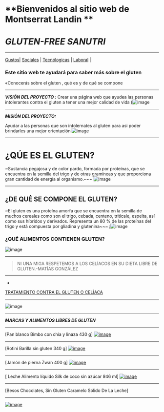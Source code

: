 # **Bienvenidos al sitio web de Montserrat Landin ** 

# *GLUTEN-FREE SANUTRI*
***
[Gustos](./Gustos.md)| [Sociales](./Sociales.md) | [Tecnólogicas](./Tecnólogicas.md) | [Laboral](./Laboral.md) |
### Este sitio web te ayudará para saber más sobre el gluten
«Conocerás sobre el gluten ,
qué es 
y de qué se compone
* * *
___VISIÓN DEL PROYECTO :___
Crear una página web que ayudea las personas intolerantes contra el gluten a tener una mejor calidad de vida
(![image](https://user-images.githubusercontent.com/99773679/156206879-a3066e3b-e31d-4c73-8c19-2bebf2737c85.png)
_  _ _

___MISIÓN DEL PROYECTO:___

Ayudar a las personas que son intolernates al gluten para asi poder brindarles una mejor orientación
![image](https://user-images.githubusercontent.com/99773679/156208176-fa73d329-d864-4a54-9aa2-fab56a1b317e.png)
_  _ _
# ¿QÚE ES EL GLUTEN?
~Sustancia pegajosa y de color pardo, formada por proteínas, que se encuentra en la semilla del trigo y de otras gramíneas y que proporciona gran cantidad de energía al organismo.~~~
![image](https://user-images.githubusercontent.com/99773679/156198319-7dd8fbca-d66a-4119-8bcc-aee1bab1fb37.png)

* *  *

## ¿DE QUÉ SE COMPONE EL GLUTEN?
~El gluten es una proteína amorfa que se encuentra en la semilla de muchos cereales como son el trigo, cebada, centeno, triticale, espelta, así como sus híbridos y derivados. Representa un 80 % de las proteínas del trigo y está compuesta por gliadina y glutenina~~~
¡![image](https://user-images.githubusercontent.com/99773679/155236075-3429628f-39e3-4985-887c-dce0d87809a7.png)
### ¿QUÉ ALIMENTOS CONTIENEN GLUTEN?
![image](https://user-images.githubusercontent.com/99773679/156198748-dc8b9dad-23bf-4554-ab4c-7792d96c68a7.png)

_ _ _

> NI UNA MIGA RESPETEMOS A LOS CELÍACOS  EN SU DIETA LIBRE DE GLUTEN.-MATÍAS GONZÁLEZ
- - -
- 
[TRATAMIENTO CONTRA EL GLUTEN O CELÍACA](https://celicidad.net/tratamiento-celiaquia/)
* * *
![image](https://user-images.githubusercontent.com/99773679/156198581-32f1f678-d83e-4f6f-9c6b-be5b44df4d0e.png)
 _ _ _
 ___MARCAS Y ALIMENTOS LIBRES DE GLUTEN___
 _ _ _
 
 [Pan blanco Bimbo con chía y linaza 430 g]
 [![image](https://user-images.githubusercontent.com/99773679/156200993-d226a1f0-60ed-4012-b593-4886230fce62.png)
](https://super.walmart.com.mx/pan-y-tortillas-empacados/pan-blanco-bimbo-con-chia-y-linaza-430-g/00750103042597)
_  _ _
 [Rotini Barilla sin gluten 340 g]
 [![image](https://user-images.githubusercontent.com/99773679/156202147-116d779f-de50-4d26-9512-49f024d6513b.png)
](https://super.walmart.com.mx/pastas/rotini-barilla-sin-gluten-340-g/00007680800390?adBanner=super&adStoreId=0000009999&gclid=CjwKCAiApfeQBhAUEiwA7K_UHzxaP8dWz6e_5vUs59H07r7ou-YQUArnwrmMpd06WhQQRCtjoWKtGBoCDd8QAvD_BwE)
_  _ _
[Jamón de pierna Zwan 400 g]
[![image](https://user-images.githubusercontent.com/99773679/156203140-72e1e97c-7a5f-4045-acc5-6a71b5d70ecb.png)
](https://super.walmart.com.mx/carnes-frias/jamon-de-pierna-zwan-400-g/00750105771103?adBanner=express&adStoreId=0000009998&gclid=CjwKCAiApfeQBhAUEiwA7K_UH9Mmy-4oYVJT-LlG568Xus_dcQne-oEmUZmmrf4iLSi5IRhz_arRRhoC45UQAvD_BwE)
* * * 
[ Leche Alimento líquido Silk de coco sin azúcar 946 ml]
[![image](https://user-images.githubusercontent.com/99773679/156205219-8b9414af-5dd8-4ed6-a94a-94c1a1ec3aa0.png)
](https://super.walmart.com.mx/alimento-liquido/alimento-liquido-silk-de-coco-sin-azucar-946-ml/00750103239929?adBanner=super&adStoreId=0000009999&gclid=CjwKCAiApfeQBhAUEiwA7K_UH0v-Lz_4oSphnGDzwluDTh8P0zUISf7ZEZQkbN9J52gEvyqqexABYBoCIRcQAvD_BwE)
_ _ _
[Besos Chocolates, Sin Gluten Caramelo Sólido De La Leche]
_ _  _
[![image](https://user-images.githubusercontent.com/99773679/156206039-be5f967b-6912-4045-b4a2-f6966480619f.png)
](https://articulo.mercadolibre.com.mx/MLM-608768775-besos-chocolates-sin-gluten-caramelo-solido-de-la-leche-de-_JM?matt_tool=28238160&utm_source=google_shopping&utm_medium=organic)
